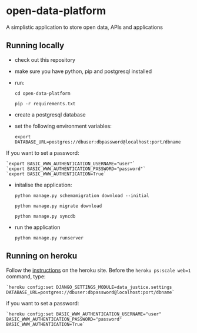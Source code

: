open-data-platform
==================

A simplistic application to store open data, APIs and applications


Running locally
---------------

- check out this repository
- make sure you have python, pip and postgresql installed
- run:

    `cd open-data-platform`
    
    `pip -r requirements.txt`

- create a postgresql database
- set the following environment variables:

    `export DATABASE_URL=postgres://dbuser:dbpassword@localhost:port/dbname`

If you want to set a password:

    `export BASIC_WWW_AUTHENTICATION_USERNAME="user"`
    `export BASIC_WWW_AUTHENTICATION_PASSWORD="password"`
    `export BASIC_WWW_AUTHENTICATION=True`


- initalise the application:

    `python manage.py schemamigration download --initial`

    `python manage.py migrate download`

    `python manage.py syncdb`

- run the application

    `python manage.py runserver`


Running on heroku
-----------------

Follow the [instructions](https://devcenter.heroku.com/articles/getting-started-with-django) on the heroku site. Before the `heroku ps:scale web=1` command, type:

    `heroku config:set DJANGO_SETTINGS_MODULE=data_justice.settings DATABASE_URL=postgres://dbuser:dbpassword@localhost:port/dbname`

if you want to set a password:

    `heroku config:set BASIC_WWW_AUTHENTICATION_USERNAME="user" BASIC_WWW_AUTHENTICATION_PASSWORD="password" BASIC_WWW_AUTHENTICATION=True`
